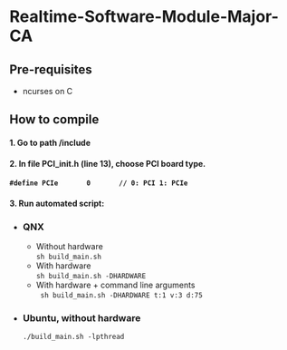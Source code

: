 # Realtime-Software-Module-Major-CA

## Pre-requisites
- ncurses on C

## How to compile

#### 1. Go to path /include

#### 2. In file PCI_init.h (line 13), choose PCI board type.   
    
#### ``` #define PCIe		0		// 0: PCI 1: PCIe ```

#### 3. Run automated script:

- ### QNX 
	- Without hardware    
	``` sh build_main.sh ```    
	- With hardware    
	``` sh build_main.sh -DHARDWARE ```
	- With hardware + command line arguments    
	``` sh build_main.sh -DHARDWARE t:1 v:3 d:75```
   
 
- ### Ubuntu, without hardware
	``` ./build_main.sh -lpthread ```
